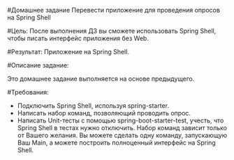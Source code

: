 #Домашнее задание
Перевести приложение для проведения опросов на Spring Shell

#Цель:
После выполнения ДЗ вы сможете использовать Spring Shell, чтобы писать интерфейс приложения без Web.

#Результат: 
Приложение на Spring Shell.

#Описание задание:

Это домашнее задание выполняется на основе предыдущего.

#Требования:
+ Подключить Spring Shell, используя spring-starter.
+ Написать набор команд, позволяющий проводить опрос.
+ Написать Unit-тесты с помощью spring-boot-starter-test, учесть, что Spring Shell в тестах нужно отключить.
  Набор команд зависит только от Вашего желания. Вы можете сделать одну команду, запускающую Ваш Main, а можете построить полноценный интерфейс на Spring Shell.
